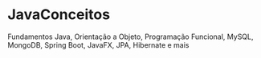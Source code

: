 # JavaConceitos
Fundamentos Java, Orientação a Objeto, Programação Funcional, MySQL, MongoDB, Spring Boot, JavaFX, JPA, Hibernate e mais
